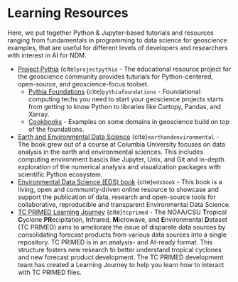 # Learning Resources
Here, we put together Python & Jupyter-based tutorials and resources ranging from fundamentals in programming to data science for geoscience examples, that are useful for different levels of developers and researchers with interest in AI for NDM.


* [Project Pythia](https://projectpythia.org/) {cite}`projectpythia` - The educational resource project for the geoscience community provides tuturials for Python-centered, open-source, and geoscience-focus toolset.
  + [Pythia Foundations](https://foundations.projectpythia.org) {cite}`pythiafoundations` - Foundational computing techs you need to start your geoscience projects starts from getting to know Python to libraries like Cartopy, Pandas, and Xarray.
  + [Cookbooks](https://cookbooks.projectpythia.org/) - Examples on some domains in geoscience build on top of the foundations.
* [Earth and Environmental Data Science](https://earth-env-data-science.github.io) {cite}`earthandenvironmental` - The book grew out of a course at Columbia University focuses on data analysis in the earth and environmental sciences. This includes computing environment bascis like Jupyter, Unix, and Git and in-depth exploration of the numerical analysis and visualization packages with scientific Python ecosystem.
* [Environmental Data Science (EDS) book](https://edsbook.org/) {cite}`edsbook` - This book is a living, open and community-driven online resource to showcase and support the publication of data, research and open-source tools for collaborative, reproducible and transparent Environmental Data Science.
* [TC PRIMED Learning Journey](https://github.com/CSU-CIRA/tcprimed_learning_journey) {cite}`tcprimed` - The NOAA/CSU **T**ropical **C**yclone **PR**ecipitation, **I**nfrared, **M**icrowave, and **E**nvironmental **D**ataset (TC PRIMED) aims to ameliorate the issue of disparate data sources by consolidating forecast products from various data sources into a single repository. TC PRIMED is in an analysis- and AI-ready format. This structure fosters new research to better understand tropical cyclones and new forecast product development. The TC PRIMED development team has created a Learning Journey to help you learn how to interact with TC PRIMED files.

